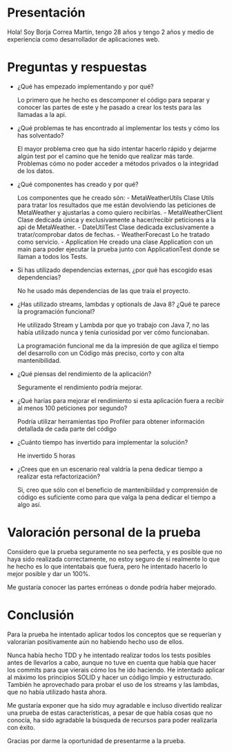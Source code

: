 # Presentación

Hola!
Soy Borja Correa Martín, tengo 28 años y tengo 2 años y medio de experiencia como desarrollador de aplicaciones web.


# Preguntas y respuestas

- ¿Qué has empezado implementando y por qué?
    
    Lo primero que he hecho es descomponer el código para separar y conocer las partes de este y he pasado a crear los tests para las llamadas a la api.
            
- ¿Qué problemas te has encontrado al implementar los tests y cómo los has solventado?
    
    El mayor problema creo que ha sido intentar hacerlo rápido y dejarme algún test por el camino que he tenido que realizar más tarde.
    Problemas cómo no poder acceder a métodos privados o la integridad de los datos.

- ¿Qué componentes has creado y por qué?
    
    Los componentes que he creado són: 
        - MetaWeatherUtils
            Clase Utils para tratar los resultados que me están devolviendo las peticiones de MetaWeather y ajustarlas a como quiero recibirlas.
        - MetaWeatherClient
            Clase dedicada única y exclusivamente a hacer/recibir peticiones a la api de MetaWeather.
        - DateUtilTest
            Clase dedicada exclusivamente a tratar/comprobar datos de fechas.
        - WeatherForecast
            Lo he tratado como servicio.
        - Application
            He creado una clase Application con un main para poder ejecutar la prueba junto con ApplicationTest donde se llaman a todos los Tests.
            
- Si has utilizado dependencias externas, ¿por qué has escogido esas dependencias?
    
    No he usado más dependencias de las que traía el proyecto.
    
- ¿Has utilizado  streams, lambdas y optionals de Java 8? ¿Qué te parece la programación funcional?
    
    He utilizado Stream y Lambda por que yo trabajo con Java 7, no las había utilizado nunca y tenía curiosidad por ver cómo funcionaban.
    
    La programación funcional me da la impresión de que agiliza el tiempo del desarrollo con un Código más preciso, corto y con alta mantenibilidad.
    
- ¿Qué piensas del rendimiento de la aplicación? 
    
    Seguramente el rendimiento podría mejorar. 
    
- ¿Qué harías para mejorar el rendimiento si esta aplicación fuera a recibir al menos 100 peticiones por segundo?
    
    Podría utilizar herramientas tipo Profiler para obtener información detallada de cada parte del código 

- ¿Cuánto tiempo has invertido para implementar la solución?
    
    He invertido 5 horas
 
- ¿Crees que en un escenario real valdría la pena dedicar tiempo a realizar esta refactorización?
    
    Si, creo que sólo con el beneficio de mantenibiildad y comprensión de código es suficiente como para que valga la pena dedicar el tiempo a algo así. 
    

# Valoración personal de la prueba

Considero que la prueba seguramente no sea perfecta, y es posible que no haya sido 
realizada correctamente, no estoy seguro de si realmente lo que he hecho es lo que 
intentabais que fuera, pero he intentado hacerlo lo mejor posible y dar un 100%.


Me gustaría conocer las partes erróneas o donde podría haber mejorado.


# Conclusión
  
Para la prueba he intentado aplicar todos los conceptos que se requerían y valorarían positivamente aún no habiendo hecho uso de ellos.

Nunca había hecho TDD y he intentado realizar todos los tests posibles antes de llevarlos a cabo, aunque no tuve en cuenta que había que hacer los commits para que vierais cómo los he ido haciendo.
He intentado aplicar al máximo los principios SOLID y hacer un código limpio y estructurado.
También he aprovechado para probar el uso de los streams y las lambdas, que no había utilizado hasta ahora.

Me gustaría exponer que ha sido muy agradable e incluso divertido realizar una prueba de estas características, a pesar de que había cosas que no conocía, ha sido agradable la búsqueda de recursos para poder realizarla con éxito. 

Gracias por darme la oportunidad de presentarme a la prueba.
